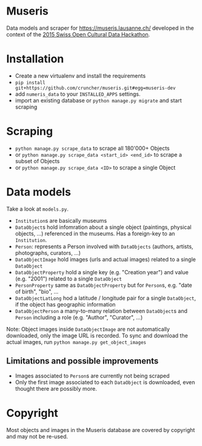 # Museris

Data models and scraper for https://museris.lausanne.ch/ developed in the context of the <a href="http://make.opendata.ch/wiki/event:2015-02">2015 Swiss Open Cultural Data Hackathon</a>.



# Installation

* Create a new virtualenv and install the requirements
* `pip install git+https://github.com/cruncher/museris.git#egg=museris-dev`
* add `numeris_data` to your `INSTALLED_APPS` settings.
* import an existing database or `python manage.py migrate` and start scraping

# Scraping

* `python manage.py scrape_data` to scrape all 180'000+ Objects
* or `python manage.py scrape_data <start_id> <end_id>` to scrape a subset of Objects
* or `python manage.py scrape_data <ID>` to scrape a single Object


# Data models

Take a look at `models.py`.

* `Institution`s are basically museums
* `DataObject`s hold infomration about a single object (paintings, physical objects, …) referenced in the museums. Has a foreign-key to an `Institution`.
* `Person`: represents a Person involved with `DataObjects` (authors, artists, photographs, curators, …)
* `DataObjectImage` hold images (urls and actual images) related to a single `DataObject`
* `DataObjectProperty` hold a single key (e.g. "Creation year") and value (e.g. "2001") related to a single `DataObject`
* `PersonProperty` same as `DataObjectProperty` but for `Person`s, e.g. "date of birth", "bio", …
* `DataObjectLatLong` hod a latitude / longitude pair for a single `DataObject`, if the object has geographic information
* `DataObjectPerson` a many-to-many relation between `DataObject`s and `Person` including a role (e.g. "Author", "Curator", …)

Note: Object images inside `DataObjectImage` are not automatically downloaded, only the image URL is recorded. To sync and download the actual images, run `python manage.py get_object_images`

## Limitations and possible improvements

* Images associated to `Person`s are currently not being scraped
* Only the first image associated to each `DataObject` is downloaded, even thought there are possibly more.

# Copyright

Most objects and images in the Museris database are covered by copyright and may not be re-used. 
